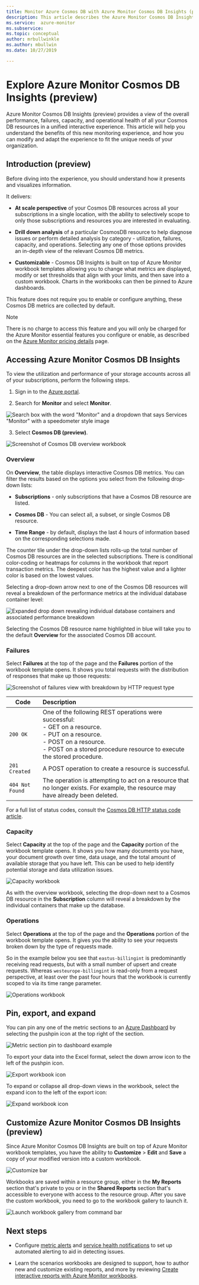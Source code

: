 ```yaml
---
title: Monitor Azure Cosmos DB with Azure Monitor Cosmos DB Insights (preview)| Microsoft Docs
description: This article describes the Azure Monitor Cosmos DB Insights feature that provides Cosmos DB owners with a quick understanding of performance and utilization issues with their CosmosDB accounts.
ms.service:  azure-monitor
ms.subservice: 
ms.topic: conceptual
author: mrbullwinkle    
ms.author: mbullwin
ms.date: 10/27/2019

---
```


# Explore Azure Monitor Cosmos DB Insights (preview)

Azure Monitor Cosmos DB Insights (preview) provides a view of the overall performance, failures, capacity, and operational health of all your Cosmos DB resources in a unified interactive experience. This article will help you understand the benefits of this new monitoring experience, and how you can modify and adapt the experience to fit the unique needs of your organization.   

## Introduction (preview)

Before diving into the experience, you should understand how it presents and visualizes information. 

It delivers:

* **At scale perspective** of your Cosmos DB resources across all your subscriptions in a single location, with the ability to selectively scope to only those subscriptions and resources you are interested in evaluating.

* **Drill down analysis** of a particular CosmosDB resource to help diagnose issues or perform detailed analysis by category - utilization, failures, capacity, and operations. Selecting any one of those options provides an in-depth view of the relevant Cosmos DB metrics.  

* **Customizable** - Cosmos DB Insights is built on top of Azure Monitor workbook templates allowing you to change what metrics are displayed, modify or set thresholds that align with your limits, and then save into a custom workbook. Charts in the workbooks can then be pinned to Azure dashboards.  

This feature does not require you to enable or configure anything, these Cosmos DB metrics are collected by default.

>[!NOTE]
>There is no charge to access this feature and you will only be charged for the Azure Monitor essential features you configure or enable, as described on the [Azure Monitor pricing details](https://azure.microsoft.com/pricing/details/monitor/) page.


## Accessing Azure Monitor Cosmos DB Insights

To view the utilization and performance of your storage accounts across all of your subscriptions, perform the following steps.

1. Sign in to the [Azure portal](https://portal.azure.com).

2. Search for **Monitor** and select **Monitor**.

![Search box with the word "Monitor" and a dropdown that says Services "Monitor" with a speedometer style image](./media/cosmosdb-insights-overview/search-monitor.png)

3. Select **Cosmos DB (preview)**.

![Screenshot of Cosmos DB overview workbook](./media/cosmosdb-insights-overview/cosmos-db.png)

### Overview

On **Overview**, the table displays interactive Cosmos DB metrics. You can filter the results based on the options you select from the following drop-down lists:

* **Subscriptions** - only subscriptions that have a Cosmos DB resource are listed.  

* **Cosmos DB** - You can select all, a subset, or single Cosmos DB resource.

* **Time Range** - by default, displays the last 4 hours of information based on the corresponding selections made.

The counter tile under the drop-down lists rolls-up the total number of Cosmos DB resources are in the selected subscriptions. There is conditional color-coding or heatmaps for columns in the workbook that report transaction metrics. The deepest color has the highest value and a lighter color is based on the lowest values. 

Selecting a drop-down arrow next to one of the Cosmos DB resources will reveal a breakdown of the performance metrics at the individual database container level:

![Expanded drop down revealing individual database containers and associated performance breakdown](./media/cosmosdb-insights-overview/container-view.png)

Selecting the Cosmos DB resource name highlighted in blue will take you to the default **Overview** for the associated Cosmos DB account. 

### Failures

Select **Failures** at the top of the page and the **Failures** portion of the workbook template opens. It shows you  total requests with the distribution of responses that make up those requests:

![Screenshot of failures view with breakdown by HTTP request type](./media/cosmosdb-insights-overview/failures.png)

| Code 		|  Description       | 
|-----------|:--------------------|
| `200 OK`	| One of the following REST operations were successful: </br>- GET on a resource. </br> - PUT on a resource. </br> - POST on a resource. </br> - POST on a stored procedure resource to execute the stored procedure.|
| `201 Created` | A POST operation to create a resource is successful. |
| `404 Not Found` | The operation is attempting to act on a resource that no longer exists. For example, the resource may have already been deleted. |

For a full list of status codes, consult the [Cosmos DB HTTP status code article](https://docs.microsoft.com/rest/api/cosmos-db/http-status-codes-for-cosmosdb).

### Capacity

Select **Capacity** at the top of the page and the **Capacity** portion of the workbook template opens. It shows you how many documents you have, your document growth over time, data usage, and the total amount of available storage that you have left.  This can be used to help identify potential storage and data utilization issues.

![Capacity workbook](./media/cosmosdb-insights-overview/capacity.png) 

As with the overview workbook, selecting the drop-down next to a Cosmos DB resource in the **Subscription** column will reveal a breakdown by the individual containers that make up the database.

### Operations 

Select **Operations** at the top of the page and the **Operations** portion of the workbook template opens. It gives you the ability to see your requests broken down by the type of requests made. 

So in the example below you see that `eastus-billingint` is predominantly receiving read requests, but with a small number of upsert and create requests. Whereas `westeurope-billingint` is read-only from a request perspective, at least over the past four hours that the workbook is currently scoped to via its time range parameter.

![Operations workbook](./media/cosmosdb-insights-overview/operations.png) 

## Pin, export, and expand

You can pin any one of the metric sections to an [Azure Dashboard](https://docs.microsoft.com/azure/azure-portal/azure-portal-dashboards) by selecting the pushpin icon at the top right of the section.

![Metric section pin to dashboard example](./media/cosmosdb-insights-overview/pin.png)

To export your data into the Excel format, select the down arrow icon to the left of the pushpin 
icon.

![Export workbook icon](./media/cosmosdb-insights-overview/export.png)

To expand or collapse all drop-down views in the workbook, select the expand icon to the left of the export icon:

![Expand workbook icon](./media/cosmosdb-insights-overview/expand.png)

## Customize Azure Monitor Cosmos DB Insights (preview)

Since Azure Monitor Cosmos DB Insights are built on top of Azure Monitor workbook templates, you have the ability to **Customize** > **Edit** and **Save** a copy of your modified version into a custom workbook. 

![Customize bar](./media/cosmosdb-insights-overview/customize.png)

Workbooks are saved within a resource group, either in the **My Reports** section that's private to you or in the **Shared Reports** section that's accessible to everyone with access to the resource group. After you save the custom workbook, you need to go to the workbook gallery to launch it.

![Launch workbook gallery from command bar](./media/cosmosdb-insights-overview/gallery.png)

## Next steps

* Configure [metric alerts](../platform/alerts-metric.md) and [service health notifications](../../service-health/alerts-activity-log-service-notifications.md) to set up automated alerting to aid in detecting issues.

* Learn the scenarios workbooks are designed to support, how to author new and customize existing reports, and more by reviewing [Create interactive reports with Azure Monitor workbooks](../app/usage-workbooks.md).
